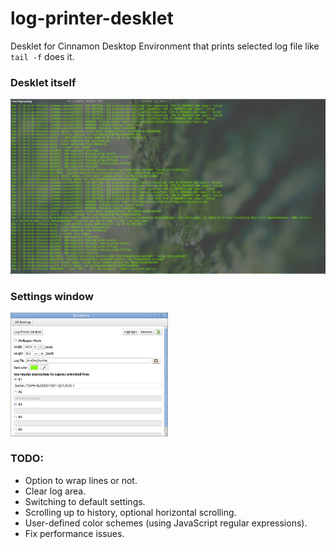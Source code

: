 log-printer-desklet
========

Desklet for Cinnamon Desktop Environment that prints selected log file like `tail -f` does it.

### Desklet itself
<img src="https://github.com/flaz14/log-printer-desklet/blob/master/screenshots/screenshot-full-desklet.png" />

### Settings window
<img width="50%" src="https://github.com/flaz14/log-printer-desklet/blob/master/screenshots/screenshot-settings-window.png" />

### TODO:
- Option to wrap lines or not.
- Clear log area.
- Switching to default settings.
- Scrolling up to history, optional horizontal scrolling.
- User-defined color schemes (using JavaScript regular expressions).
- Fix performance issues.
